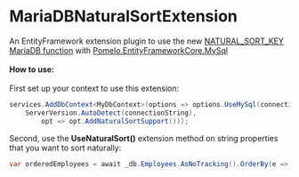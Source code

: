 # MariaDBNaturalSortExtension

An EntityFramework extension plugin to use the new <a href="https://mariadb.com/kb/en/natural_sort_key/">NATURAL_SORT_KEY MariaDB function</a> with <a href="https://github.com/PomeloFoundation/Pomelo.EntityFrameworkCore.MySql">Pomelo.EntityFrameworkCore.MySql</a>
<br/>
<br/>
<b>How to use:</b>
<br/>
<br/>
First set up your context to use this extension:
```csharp
services.AddDbContext<MyDbContext>(options => options.UseMySql(connectionString,
    ServerVersion.AutoDetect(connectionString),
        opt => opt.AddNaturalSortSupport()));
```
Second, use the <b>UseNaturalSort()</b> extension method on string properties that you want to sort naturally:
```csharp
var orderedEmployees = await _db.Employees.AsNoTracking().OrderBy(e => e.LastIp.UseNaturalSort()).ToArrayAsync();
```
